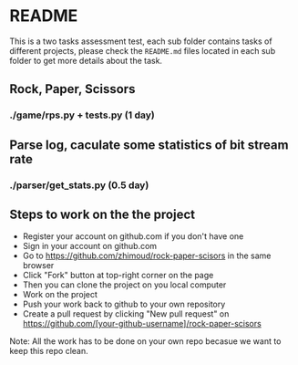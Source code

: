 # README
This is a two tasks assessment test, each sub folder contains tasks of different projects, please check the `README.md` files located in each sub folder to get more details about the task.

## Rock, Paper, Scissors
### ./game/rps.py + tests.py (1 day)

## Parse log, caculate some statistics of bit stream rate
### ./parser/get_stats.py (0.5 day)

## Steps to work on the the project
* Register your account on github.com if you don't have one
* Sign in your account on github.com
* Go to https://github.com/zhimoud/rock-paper-scisors in the same browser
* Click "Fork" button at top-right corner on the page
* Then you can clone the project on you local computer
* Work on the project
* Push your work back to github to your own repository
* Create a pull request by clicking "New pull request" on https://github.com/[your-github-username]/rock-paper-scisors

Note:
All the work has to be done on your own repo becasue we want to keep this repo clean.
    
    
    
